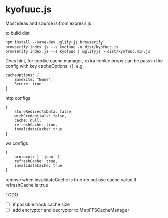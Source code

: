 # kyofuuc.js

Most ideas and source is from express.js


to build dist

```
npm install --save-dev uglify-js browserify
browserify index.js --s kyofuuc -o dist/kyofuuc.js
browserify index.js --s kyofuuc | uglifyjs > dist/kyofuuc.min.js
```


Docs hint, 
for cookie cache manager, extra cookie props can be pass in the config with key
cacheOptions: {}, e.g.

```
cacheOptions: {
	SameSite: "None",
	Secure: true
}
```

http configs
```
{
	storeRedirectsData: false,
	withCredentials: false,
	cache: null,
	refreshCache: true,
	invalidateCache: true
}
```

ws configs
```
{
	protocol: [ 'json' ]
	refreshCache: true,
	invalidateCache: true
}
```

remove when invalidateCache is true
do not use cache value if refreshCache is true

TODO

- [ ] if possible track cache size
- [ ] add encryptor and decryptor to MapFFSCacheManager